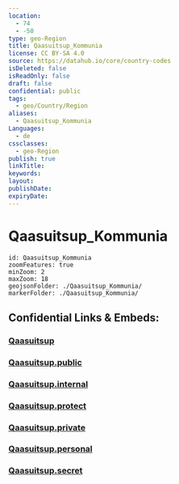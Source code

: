 ```yaml
---
location:
  - 74
  - -50
type: geo-Region
title: Qaasuitsup_Kommunia
license: CC BY-SA 4.0
source: https://datahub.io/core/country-codes
isDeleted: false
isReadOnly: false
draft: false
confidential: public
tags:
  - geo/Country/Region
aliases:
  - Qaasuitsup_Kommunia
Languages:
  - de
cssclasses:
  - geo-Region
publish: true
linkTitle:
keywords:
layout:
publishDate:
expiryDate:
---
```


# Qaasuitsup_Kommunia

```leaflet
id: Qaasuitsup_Kommunia
zoomFeatures: true 
minZoom: 2 
maxZoom: 18
geojsonFolder: ./Qaasuitsup_Kommunia/
markerFolder: ./Qaasuitsup_Kommunia/
```


## Confidential Links & Embeds: 

### [Qaasuitsup](/_Standards/Earth/Continent/Europe/Europe~North/Greenland/Communities~Greenland/Qaasuitsup.md) 

### [Qaasuitsup.public](/_public/Earth/Continent/Europe/Europe~North/Greenland/Communities~Greenland/Qaasuitsup.public.md) 

### [Qaasuitsup.internal](/_internal/Earth/Continent/Europe/Europe~North/Greenland/Communities~Greenland/Qaasuitsup.internal.md) 

### [Qaasuitsup.protect](/_protect/Earth/Continent/Europe/Europe~North/Greenland/Communities~Greenland/Qaasuitsup.protect.md) 

### [Qaasuitsup.private](/_private/Earth/Continent/Europe/Europe~North/Greenland/Communities~Greenland/Qaasuitsup.private.md) 

### [Qaasuitsup.personal](/_personal/Earth/Continent/Europe/Europe~North/Greenland/Communities~Greenland/Qaasuitsup.personal.md) 

### [Qaasuitsup.secret](/_secret/Earth/Continent/Europe/Europe~North/Greenland/Communities~Greenland/Qaasuitsup.secret.md)

